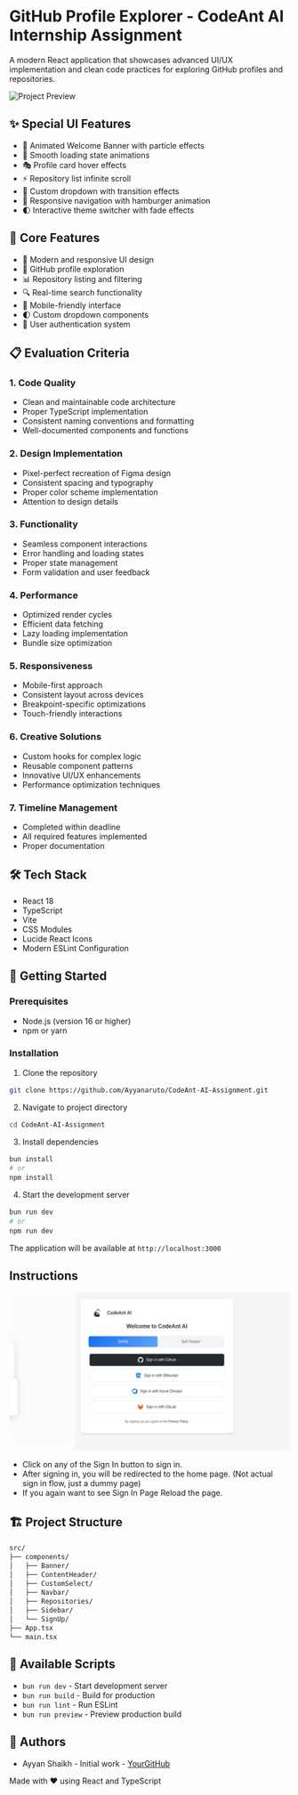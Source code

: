 # GitHub Profile Explorer - CodeAnt AI Internship Assignment

A modern React application that showcases advanced UI/UX implementation and clean code practices for exploring GitHub profiles and repositories.

![Project Preview](images/preview.gif)

## ✨ Special UI Features

- 🌟 Animated Welcome Banner with particle effects
- 🔄 Smooth loading state animations
- 🎭 Profile card hover effects
- ⚡ Repository list infinite scroll
- 💫 Custom dropdown with transition effects
- 📱 Responsive navigation with hamburger animation
- 🌓 Interactive theme switcher with fade effects

## 🚀 Core Features

- 🎨 Modern and responsive UI design
- 👤 GitHub profile exploration
- 📊 Repository listing and filtering
- 🔍 Real-time search functionality
- 📱 Mobile-friendly interface
- 🌓 Custom dropdown components
- 🎯 User authentication system

## 📋 Evaluation Criteria

### 1. Code Quality
- Clean and maintainable code architecture
- Proper TypeScript implementation
- Consistent naming conventions and formatting
- Well-documented components and functions

### 2. Design Implementation
- Pixel-perfect recreation of Figma design
- Consistent spacing and typography
- Proper color scheme implementation
- Attention to design details

### 3. Functionality
- Seamless component interactions
- Error handling and loading states
- Proper state management
- Form validation and user feedback

### 4. Performance
- Optimized render cycles
- Efficient data fetching
- Lazy loading implementation
- Bundle size optimization

### 5. Responsiveness
- Mobile-first approach
- Consistent layout across devices
- Breakpoint-specific optimizations
- Touch-friendly interactions

### 6. Creative Solutions
- Custom hooks for complex logic
- Reusable component patterns
- Innovative UI/UX enhancements
- Performance optimization techniques

### 7. Timeline Management
- Completed within deadline
- All required features implemented
- Proper documentation

## 🛠️ Tech Stack

- React 18
- TypeScript
- Vite
- CSS Modules
- Lucide React Icons
- Modern ESLint Configuration

## 🚀 Getting Started

### Prerequisites

- Node.js (version 16 or higher)
- npm or yarn

### Installation

1. Clone the repository
```bash
git clone https://github.com/Ayyanaruto/CodeAnt-AI-Assignment.git
```

2. Navigate to project directory
```bash
cd CodeAnt-AI-Assignment
```

3. Install dependencies
```bash
bun install
# or
npm install
```

4. Start the development server
```bash
bun run dev
# or
npm run dev
```

The application will be available at `http://localhost:3000`

## Instructions
![Instructions](images/instructions.jpg)
- Click on any of the Sign In button to sign in.
- After signing in, you will be redirected to the home page. (Not actual sign in flow, just a dummy page)
- If you again want to see Sign In Page Reload the page.

## 🏗️ Project Structure

```
src/
├── components/
│   ├── Banner/
│   ├── ContentHeader/
│   ├── CustomSelect/
│   ├── Navbar/
│   ├── Repositories/
│   ├── Sidebar/
│   └── SignUp/
├── App.tsx
└── main.tsx
```

## 🔧 Available Scripts

- `bun run dev` - Start development server
- `bun run build` - Build for production
- `bun run lint` - Run ESLint
- `bun run preview` - Preview production build


## 👥 Authors

- Ayyan Shaikh - Initial work - [YourGitHub](https://github.com/Ayyanaruto)

Made with ❤️ using React and TypeScript
